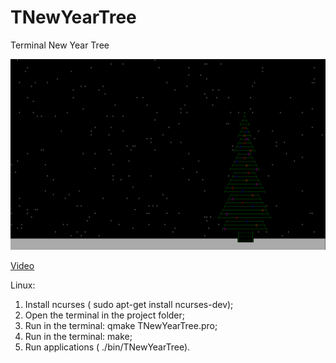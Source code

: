 # TNewYearTree
Terminal New Year Tree

![alt text](info/image.PNG "Text New Year Tree screenshot")

[Video](https://youtu.be/-YSzydo17Ak "youtube.com")

Linux:
1. Install ncurses ( sudo apt-get install ncurses-dev);
2. Open the terminal in the project folder;
3. Run in the terminal: qmake TNewYearTree.pro;
4. Run in the terminal: make;
5. Run applications ( ./bin/TNewYearTree).